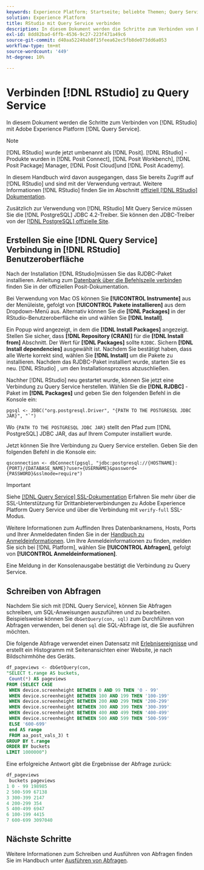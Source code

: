 ```yaml
---
keywords: Experience Platform; Startseite; beliebte Themen; Query Service; Query Service; RStudio; Studio; Verbindung mit Query Service;
solution: Experience Platform
title: RStudio mit Query Service verbinden
description: In diesem Dokument werden die Schritte zum Verbinden von R Studio mit Adobe Experience Platform Query Service beschrieben.
exl-id: 8dd82bad-6ffb-4536-9c27-223f471a49c6
source-git-commit: d40aa52240ab8f15feea62ec5fb8de073dd6a053
workflow-type: tm+mt
source-wordcount: '449'
ht-degree: 10%

---
```


# Verbinden [!DNL RStudio] zu Query Service

In diesem Dokument werden die Schritte zum Verbinden von [!DNL RStudio] mit Adobe Experience Platform [!DNL Query Service].

>[!NOTE]
>
> [!DNL RStudio] wurde jetzt umbenannt als [!DNL Posit]. [!DNL RStudio] -Produkte wurden in [!DNL Posit Connect], [!DNL Posit Workbench], [!DNL Posit Package] Manager, [!DNL Posit Cloud]und [!DNL Posit Academy].
>
> In diesem Handbuch wird davon ausgegangen, dass Sie bereits Zugriff auf [!DNL RStudio] und sind mit der Verwendung vertraut. Weitere Informationen [!DNL RStudio] finden Sie im Abschnitt [offiziell [!DNL RStudio] Dokumentation](https://rstudio.com/products/rstudio/).
> 
> Zusätzlich zur Verwendung von [!DNL RStudio] Mit Query Service müssen Sie die [!DNL PostgreSQL] JDBC 4.2-Treiber. Sie können den JDBC-Treiber von der [[!DNL PostgreSQL] offizielle Site](https://jdbc.postgresql.org/download/).

## Erstellen Sie eine [!DNL Query Service] Verbindung in [!DNL RStudio] Benutzeroberfläche

Nach der Installation [!DNL RStudio]müssen Sie das RJDBC-Paket installieren. Anleitung zum [Datenbank über die Befehlszeile verbinden](https://solutions.posit.co/connections/db/best-practices/drivers/#connecting-to-a-database-in-r) finden Sie in der offiziellen Posit-Dokumentation.

Bei Verwendung von Mac OS können Sie **[!UICONTROL Instrumente]** aus der Menüleiste, gefolgt von **[!UICONTROL Pakete installieren]** aus dem Dropdown-Menü aus. Alternativ können Sie die **[!DNL Packages]** in der RStudio-Benutzeroberfläche ein und wählen Sie **[!DNL Install]**.

Ein Popup wird angezeigt, in dem die **[!DNL Install Packages]** angezeigt. Stellen Sie sicher, dass **[!DNL Repository (CRAN)]** für die **[!DNL Install from]** Abschnitt. Der Wert für **[!DNL Packages]** sollte `RJDBC`. Sichern **[!DNL Install dependencies]** ausgewählt ist. Nachdem Sie bestätigt haben, dass alle Werte korrekt sind, wählen Sie **[!DNL Install]** um die Pakete zu installieren. Nachdem das RJDBC-Paket installiert wurde, starten Sie es neu. [!DNL RStudio] , um den Installationsprozess abzuschließen.

Nachher [!DNL RStudio] neu gestartet wurde, können Sie jetzt eine Verbindung zu Query Service herstellen. Wählen Sie die **[!DNL RJDBC]** -Paket im **[!DNL Packages]** und geben Sie den folgenden Befehl in die Konsole ein:

```console
pgsql <- JDBC("org.postgresql.Driver", "{PATH TO THE POSTGRESQL JDBC JAR}", "`")
```

Wo `{PATH TO THE POSTGRESQL JDBC JAR}` stellt den Pfad zum [!DNL PostgreSQL] JDBC JAR, das auf Ihrem Computer installiert wurde.

Jetzt können Sie Ihre Verbindung zu Query Service erstellen. Geben Sie den folgenden Befehl in die Konsole ein:

```console
qsconnection <- dbConnect(pgsql, "jdbc:postgresql://{HOSTNAME}:{PORT}/{DATABASE_NAME}?user={USERNAME}&password={PASSWORD}&sslmode=require")
```

>[!IMPORTANT]
>
>Siehe [[!DNL Query Service] SSL-Dokumentation](./ssl-modes.md) Erfahren Sie mehr über die SSL-Unterstützung für Drittanbieterverbindungen zu Adobe Experience Platform Query Service und über die Verbindung mit `verify-full` SSL-Modus.

Weitere Informationen zum Auffinden Ihres Datenbanknamens, Hosts, Ports und Ihrer Anmeldedaten finden Sie in der [Handbuch zu Anmeldeinformationen](../ui/credentials.md). Um Ihre Anmeldeinformationen zu finden, melden Sie sich bei [!DNL Platform], wählen Sie **[!UICONTROL Abfragen]**, gefolgt von **[!UICONTROL Anmeldeinformationen]**.

Eine Meldung in der Konsolenausgabe bestätigt die Verbindung zu Query Service.

## Schreiben von Abfragen

Nachdem Sie sich mit [!DNL Query Service], können Sie Abfragen schreiben, um SQL-Anweisungen auszuführen und zu bearbeiten. Beispielsweise können Sie `dbGetQuery(con, sql)` zum Durchführen von Abfragen verwenden, bei denen `sql` die SQL-Abfrage ist, die Sie ausführen möchten.

Die folgende Abfrage verwendet einen Datensatz mit [Erlebnisereignisse](../sample-queries/experience-event.md) und erstellt ein Histogramm mit Seitenansichten einer Website, je nach Bildschirmhöhe des Geräts.

```sql
df_pageviews <- dbGetQuery(con,
"SELECT t.range AS buckets, 
 Count(*) AS pageviews 
FROM (SELECT CASE 
 WHEN device.screenheight BETWEEN 0 AND 99 THEN '0 - 99' 
 WHEN device.screenheight BETWEEN 100 AND 199 THEN '100-199' 
 WHEN device.screenheight BETWEEN 200 AND 299 THEN '200-299' 
 WHEN device.screenheight BETWEEN 300 AND 399 THEN '300-399' 
 WHEN device.screenheight BETWEEN 400 AND 499 THEN '400-499' 
 WHEN device.screenheight BETWEEN 500 AND 599 THEN '500-599' 
 ELSE '600-699' 
 end AS range 
 FROM aa_post_vals_3) t 
GROUP BY t.range 
ORDER BY buckets 
LIMIT 1000000")
```

Eine erfolgreiche Antwort gibt die Ergebnisse der Abfrage zurück:

```r
df_pageviews
 buckets pageviews
1 0 - 99 198985
2 500-599 67138
3 300-399 2147
4 200-299 354
5 400-499 6947
6 100-199 4415
7 600-699 3097040
```

## Nächste Schritte

Weitere Informationen zum Schreiben und Ausführen von Abfragen finden Sie im Handbuch unter [Ausführen von Abfragen](../best-practices/writing-queries.md).
